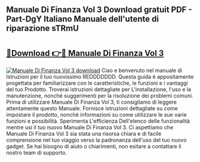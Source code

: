 ## Manuale Di Finanza Vol 3 Download gratuit PDF - Part-DgY Italiano Manuale dell'utente di riparazione sTRmU

# <h2><a href="http://dfdp2y.blite.top/?on=Manuale+Di+Finanza+Vol+3">🔗Download 👉🔴 Manuale Di Finanza Vol 3</a></h2>

[![Manuale Di Finanza Vol 3 download](https://i.imgur.com/lujVjoI.png)](http://dfdp2y.blite.top/?on=Manuale+Di+Finanza+Vol+3)
Ciao e benvenuto nel manuale di Istruzioni per il tuo nuovissimo REDDDDDDD. Questa guida è appositamente progettata per familiarizzare con le caratteristiche, le funzioni e i vantaggi del tuo Prodotto. Troverai istruzioni dettagliate per L'installazione, l'uso e la manutenzione, nonché suggerimenti per la risoluzione dei problemi comuni. Prima di utilizzare Manuale Di Finanza Vol 3, ti consigliamo di leggere attentamente questo Manuale. Fornisce istruzioni dettagliate su come impostare il prodotto, nonché informazioni su come utilizzare le sue varie funzioni e possibilità. Sperimenta L'efficienza Dell'elenco delle funzionalità mentre usi il tuo nuovo Manuale Di Finanza Vol 3. Ci aspettiamo che Manuale Di Finanza Vol 3 sia stata una risorsa chiara e di facile comprensione nel tuo viaggio verso la padronanza dell'uso del tuo nuovo gadget. Se hai bisogno di aiuto o chiarimenti, non esitare a contattare il nostro team di supporto.
